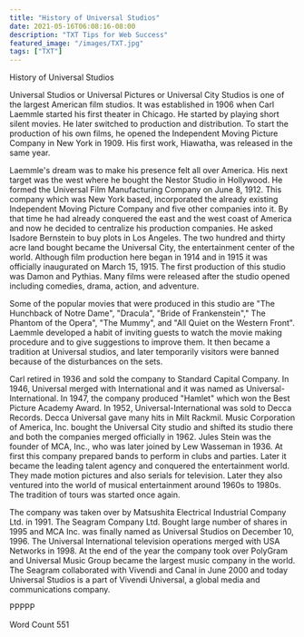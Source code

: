 ```yaml
---
title: "History of Universal Studios"
date: 2021-05-16T06:08:16-08:00
description: "TXT Tips for Web Success"
featured_image: "/images/TXT.jpg"
tags: ["TXT"]
---
```


History of Universal Studios

Universal Studios or Universal Pictures or Universal City Studios is one of the largest American film studios. It was established in 1906 when Carl Laemmle started his first theater in Chicago. He started by playing short silent movies. He later switched to production and distribution. To start the production of his own films, he opened the Independent Moving Picture Company in New York in 1909. His first work, Hiawatha, was released in the same year. 

Laemmle's dream was to make his presence felt all over America. His next target was the west where he bought the Nestor Studio in Hollywood. He formed the Universal Film Manufacturing Company on June 8, 1912. This company which was New York based, incorporated the already existing Independent Moving Picture Company and five other companies into it. By that time he had already conquered the east and the west coast of America and now he decided to centralize his production companies. He asked Isadore Bernstein to buy plots in Los Angeles. The two hundred and thirty acre land bought became the Universal City, the entertainment center of the world. Although film production here began in 1914 and in 1915 it was officially inaugurated on March 15, 1915. The first production of this studio was Damon and Pythias. Many films were released after the studio opened including comedies, drama, action, and adventure. 

Some of the popular movies that were produced in this studio are "The Hunchback of Notre Dame", "Dracula", "Bride of Frankenstein"," The Phantom of the Opera", "The Mummy", and "All Quiet on the Western Front". Laemmle developed a habit of inviting guests to watch the movie making procedure and to give suggestions to improve them. It then became a tradition at Universal studios, and later temporarily visitors were banned because of the disturbances on the sets.  

Carl retired in 1936 and sold the company to Standard Capital Company. In 1946, Universal merged with International and it was named as Universal-International. In 1947, the company produced "Hamlet" which won the Best Picture Academy Award. In 1952, Universal-International was sold to Decca Records. Decca Universal gave many hits in Milt Rackmil.  Music Corporation of America, Inc. bought the Universal City studio and shifted its studio there and both the companies merged officially in 1962. Jules Stein was the founder of MCA, Inc., who was later joined by Lew Wasseman in 1936. At first this company prepared bands to perform in clubs and parties. Later it became the leading talent agency and conquered the entertainment world. They made motion pictures and also serials for television. Later they also ventured into the world of musical entertainment around 1960s to 1980s. The tradition of tours was started once again. 

The company was taken over by Matsushita Electrical Industrial Company Ltd. in 1991. The Seagram Company Ltd. Bought large number of shares in 1995 and MCA Inc. was finally named as Universal Studios on December 10, 1996. The Universal International television operations merged with USA Networks in 1998. At the end of the year the company took over PolyGram and Universal Music Group became the largest music company in the world.  The Seagram collaborated with Vivendi and Canal in June 2000 and today Universal Studios is a part of Vivendi Universal, a global media and communications company.

PPPPP

Word Count 551







